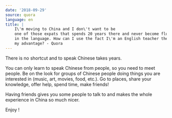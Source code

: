 ```yaml
---
date: '2018-09-29'
source: quora
language: en
title: |
    I\'m moving to China and I don\'t want to be
    one of those expats that spends 20 years there and never become fluent
    in the language. How can I use the fact I\'m an English teacher there to
    my advantage? - Quora
---
```


There is no shortcut and to speak Chinese takes years.

You can only learn to speak Chinese from people, so you need to meet
people. Be on the look for groups of Chinese people doing things you are
interested in (music, art, movies, food, etc.). Go to places, share your
knowledge, offer help, spend time, make friends!

Having friends gives you some people to talk to and makes the whole
experience in China so much nicer.

Enjoy !

